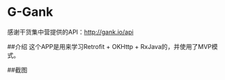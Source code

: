 # G-Gank
感谢干货集中营提供的API：http://gank.io/api

##介绍
这个APP是用来学习Retrofit + OKHttp + RxJava的，并使用了MVP模式。

##截图
